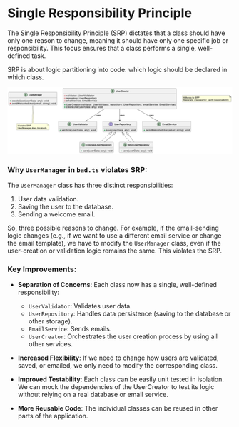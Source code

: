 # Single Responsibility Principle 

The Single Responsibility Principle (SRP) dictates that a class should have only one reason to change, meaning it should have only one specific job or responsibility. This focus ensures that a class performs a single, well-defined task.

SRP is about logic partitioning into code: which logic should be declared in which class. 

<img src="./assets/srp.png"/>

### Why `UserManager` in `bad.ts` violates SRP:

The `UserManager` class has three distinct responsibilities:

1. User data validation.
2. Saving the user to the database.
3. Sending a welcome email.

So, three possible reasons to change. For example, if the email-sending logic changes (e.g., if we want to use a different email service or change the email template), we have to modify the `UserManager` class, even if the user-creation or validation logic remains the same. This violates the SRP.

### Key Improvements:

* **Separation of Concerns**: Each class now has a single, well-defined responsibility:
  * `UserValidator`: Validates user data.
  * `UserRepository`: Handles data persistence (saving to the database or other storage).
  * `EmailService`: Sends emails.
  * `UserCreator`: Orchestrates the user creation process by using all other services.

* **Increased Flexibility**: If we need to change how users are validated, saved, or emailed, we only need to modify the corresponding class.

* **Improved Testability**: Each class can be easily unit tested in isolation. We can mock the dependencies of the UserCreator to test its logic without relying on a real database or email service.

* **More Reusable Code**: The individual classes can be reused in other parts of the application.